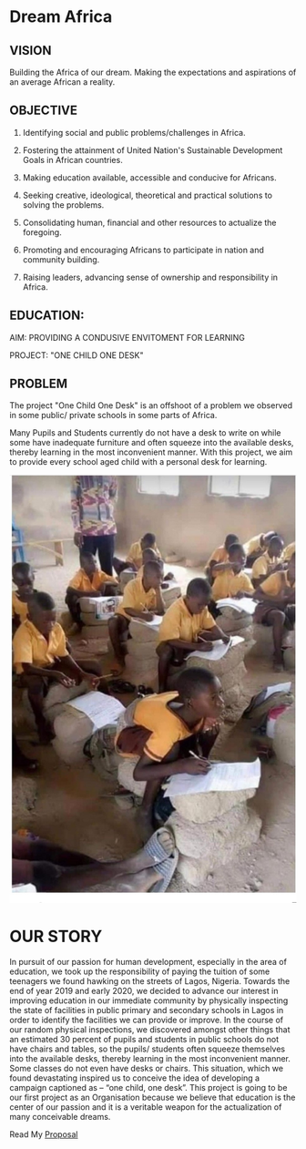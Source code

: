 # Dream Africa

## VISION 
Building the Africa of our dream. Making the expectations and aspirations of an average African a reality. 

## OBJECTIVE

1. Identifying social and public problems/challenges in Africa.

2. Fostering the attainment of United Nation's Sustainable Development Goals in African countries.

3. Making education available, accessible and conducive for Africans. 

4. Seeking creative, ideological, theoretical and practical solutions to solving the problems. 

5. Consolidating human, financial and other resources to actualize the foregoing. 

6. Promoting and encouraging Africans to participate in nation and community building.

7. Raising leaders, advancing sense of ownership and responsibility in Africa. 

## EDUCATION: 

AIM: PROVIDING A CONDUSIVE ENVITOMENT FOR LEARNING 

PROJECT: "ONE CHILD ONE DESK"

## PROBLEM
The project "One Child One Desk" is an offshoot of a problem we observed in some public/ private schools in some parts of Africa.  

Many Pupils and Students currently do not have a desk to write on while some have inadequate furniture and often squeeze into the available desks, thereby learning in the most inconvenient manner. With this project, we aim to provide every school aged child with a personal desk for learning. 

![no desk nigeria](https://github.com/JoshuaAbe/joshuaabe.github.io/blob/main/images/IMG-0380.JPG)

# OUR STORY 

In pursuit of our passion for human development, especially in the area of education, we
took up the responsibility of paying the tuition of some teenagers we found hawking on the 
streets of Lagos, Nigeria. Towards the end of year 2019 and early 2020, we decided to 
advance our interest in improving education in our immediate community by physically 
inspecting the state of facilities in public primary and secondary schools in Lagos in order 
to identify the facilities we can provide or improve. In the course of our random physical
inspections, we discovered amongst other things that an estimated 30 percent of pupils and 
students in public schools do not have chairs and tables, so the pupils/ students often 
squeeze themselves into the available desks, thereby learning in the most inconvenient
manner. Some classes do not even have desks or chairs. This situation, which we found devastating inspired us to conceive the idea of 
developing a campaign captioned as – “one child, one desk”. This project is going to be our first project as an Organisation because we believe that education is the center of our passion and it is a veritable weapon for the actualization of many conceivable dreams.  

Read My [Proposal](https://github.com/JoshuaAbe/joshuaabe.github.io/tree/main)
